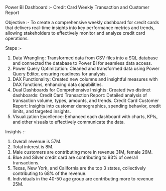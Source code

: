 Power BI Dashboard :- Credit Card Weekly Transaction and Customer Report

Objective :- To create a comprehensive weekly dashboard for credit cards that delivers real-time insights into key performance metrics and trends, allowing stakeholders to effectively monitor and analyze credit card operations.

Steps :- 
1. Data Wrangling: Transformed data from CSV files into a SQL database and connected the database to Power BI for seamless data access.
2. Power Query Optimization: Cleaned and transformed data using Power Query Editor, ensuring readiness for analysis.
3. DAX Functionality: Created new columns and insightful measures with DAX functions, enhancing data capabilities.
4. Dual Dashboards for Comprehensive Insights: Created two distinct dashboards:
Credit Card Transaction Report: Detailed analysis of transaction volume, types, amounts, and trends.
Credit Card Customer Report: Insights into customer demographics, spending behavior, credit limits, and targeted insights.
5. Visualization Excellence: Enhanced each dashboard with charts, KPIs, and other visuals to effectively communicate the data.

Insights :-
1. Overall revenue is 57M.
2. Total interest is 8M.
3. Male customers are contributing more in revenue 31M, female 26M.
4. Blue and Silver credit card are contributing to 93% of overall transactions.
5. Texas, New York, and California are the top 3 states, collectively contributing to 68% of the revenue.
6. Individuals in the 40-50 age group are contributing more to revenue 25M.
